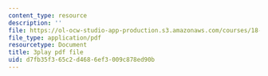 ```yaml
---
content_type: resource
description: ''
file: https://ol-ocw-studio-app-production.s3.amazonaws.com/courses/18-06sc-linear-algebra-fall-2011/d7fb35f365c2d4686ef3009c878ed90b_5IGTFgPqlkw.pdf
file_type: application/pdf
resourcetype: Document
title: 3play pdf file
uid: d7fb35f3-65c2-d468-6ef3-009c878ed90b
---
```

